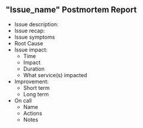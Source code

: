 ## "Issue_name" Postmortem Report
* Issue description:
* Issue recap:
* Issue symptoms
* Root Cause
* Issue impact:
  * Time
  * Impact
  * Duration
  * What service(s) impacted
* Improvement:
  * Short term
  * Long term
* On call
  * Name
  * Actions
  * Notes
